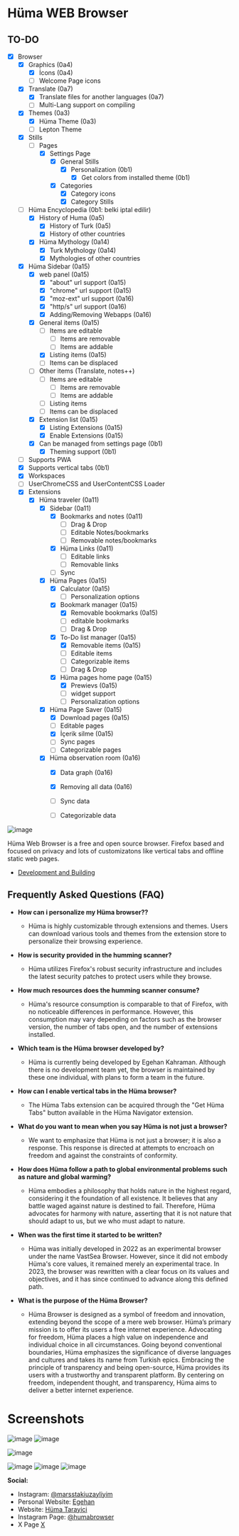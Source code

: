 # Hüma WEB Browser

## TO-DO

- [x] Browser
    - [x] Graphics (0a4)
      - [X] İcons (0a4)
      - [ ] Welcome Page icons
    - [x] Translate (0a7)
      - [x] Translate files for another languages (0a7)
      - [ ] Multi-Lang support on compiling
    - [x] Themes (0a3)
      - [x] Hüma Theme (0a3)
      - [ ] Lepton Theme
    - [x] Stills
      - [ ] Pages
        - [x] Settings Page
          - [x] General Stills
            - [x] Personalization (0b1)
              - [x] Get colors from installed theme (0b1)
          - [x] Categories
            - [x] Category icons
            - [x] Category Stills
    - [ ] Hüma Encyclopedia (0b1: belki iptal edilir)
      - [x] History of Huma (0a5)
        - [x] History of Turk (0a5)
        - [x] History of other countries 
      - [x] Hüma Mythology (0a14)
        - [x] Turk Mythology (0a14)
        - [x] Mythologies of other countries 
    - [x] Hüma Sidebar (0a15)
      - [x] web panel (0a15)
        - [x] "about" url support (0a15)
        - [x] "chrome" url support (0a15)
        - [x] "moz-ext" url support (0a16)
        - [x] "http/s" url support (0a16)
        - [x] Adding/Removing Webapps (0a16)
      - [x] General items (0a15)
        - [ ] Items are editable
          - [ ] Items are removable
          - [ ] Items are addable
        - [x] Listing items (0a15)
        - [ ] Items can be displaced
      - [ ] Other items (Translate, notes++)
        - [ ] Items are editable
          - [ ] Items are removable
          - [ ] Items are addable
        - [ ] Listing items
        - [ ] Items can be displaced
      - [x] Extension list (0a15)
        - [x] Listing Extensions (0a15)
        - [x] Enable Extensions  (0a15)
      - [x] Can be managed from settings page (0b1)
        - [x] Theming support (0b1)
    - [ ] Supports PWA
    - [x] Supports vertical tabs (0b1)
    - [x] Workspaces
    - [ ] UserChromeCSS and UserContentCSS Loader
    - [x] Extensions
      - [x] Hüma traveler (0a11)
        - [x] Sidebar (0a11)
            - [x] Bookmarks and notes (0a11)  
                - [ ] Drag & Drop
                - [ ] Editable Notes/bookmarks 
                - [ ] Removable notes/bookmarks
            - [x] Hüma Links  (0a11)
                - [ ] Editable links   
                - [ ] Removable links 
            - [ ] Sync
        - [x] Hüma Pages (0a15)
            - [x] Calculator (0a15)
                - [ ] Personalization options
            - [x] Bookmark manager (0a15)
                - [X] Removable bookmarks (0a15)
                - [ ] editable bookmarks
                - [ ] Drag & Drop
            - [x] To-Do list manager (0a15)
                - [X] Removable items (0a15)
                - [ ] Editable items
                - [ ] Categorizable items
                - [ ] Drag & Drop
            - [x] Hüma pages home page (0a15)
                - [x] Prewievs (0a15)
                - [ ] widget support
                - [ ] Personalization options
        - [x] Hüma Page Saver (0a15)
            - [x] Download pages (0a15)
            - [ ] Editable pages
            - [x] İçerik silme (0a15)
            - [ ] Sync pages 
            - [ ] Categorizable pages  
        - [x] Hüma observation room (0a16)
            - [x] Data graph (0a16)
            - [x] Removing all data (0a16)
            - [ ] Sync data
            - [ ] Categorizable data



![image](https://github.com/VastSea0/Huma/assets/144556903/13e56ba3-2023-4581-a2c8-0c88fdbb78fd)

Hüma Web Browser is a free and open source browser. Firefox based and focused on privacy and lots of customizatons like vertical tabs and offline static web pages.

 - [Development and Building](https://github.com/Huma-Browser/browser/blob/master/gelistirme-en.md)

## **Frequently Asked Questions (FAQ)**
- **How can i personalize my Hüma browser??**
  - Hüma is highly customizable through extensions and themes. Users can download various tools and themes from the extension store to personalize their browsing experience.

- **How is security provided in the humming scanner?**
  - Hüma utilizes Firefox's robust security infrastructure and includes the latest security patches to protect users while they browse.

- **How much resources does the humming scanner consume?**
  - Hüma's resource consumption is comparable to that of Firefox, with no noticeable differences in performance. However, this consumption may vary depending on factors such as the browser version, the number of tabs open, and the number of extensions installed.

- **Which team is the Hüma browser developed by?**
  - Hüma is currently being developed by Egehan Kahraman. Although there is no development team yet, the browser is maintained by these one individual, with plans to form a team in the future.

- **How can I enable vertical tabs in the Hüma browser?**
  - The Hüma Tabs extension can be acquired through the "Get Hüma Tabs" button available in the Hüma Navigator extension.

- **What do you want to mean when you say Hüma is not just a browser?**
  - We want to emphasize that Hüma is not just a browser; it is also a response. This response is directed at attempts to encroach on freedom and against the constraints of conformity.

- **How does Hüma follow a path to global environmental problems such as nature and global warming?**
  - Hüma embodies a philosophy that holds nature in the highest regard, considering it the foundation of all existence. It believes that any battle waged against nature is destined to fail. Therefore, Hüma advocates for harmony with nature, asserting that it is not nature that should adapt to us, but we who must adapt to nature.

- **When was the first time it started to be written?**
  - Hüma was initially developed in 2022 as an experimental browser under the name VastSea Browser. However, since it did not embody Hüma's core values, it remained merely an experimental trace. In 2023, the browser was rewritten with a clear focus on its values and objectives, and it has since continued to advance along this defined path.

- **What is the purpose of the Hüma Browser?**
  - Hüma Browser is designed as a symbol of freedom and innovation, extending beyond the scope of a mere web browser. Hüma’s primary mission is to offer its users a free internet experience. Advocating for freedom, Hüma places a high value on independence and individual choice in all circumstances. Going beyond conventional boundaries, Hüma emphasizes the significance of diverse languages and cultures and takes its name from Turkish epics. Embracing the principle of transparency and being open-source, Hüma provides its users with a trustworthy and transparent platform. By centering on freedom, independent thought, and transparency, Hüma aims to deliver a better internet experience.

# Screenshots

 
 
 
 
 
![image](https://pbs.twimg.com/media/GUjKcWRWIAAvCz5?format=jpg&name=large)
![image](https://pbs.twimg.com/media/GUjI2inWkAApH3R?format=jpg&name=large)
 
 
![image](https://pbs.twimg.com/media/GUjLGHMWwAEvEQG?format=jpg&name=large)
 
 
![image](https://github.com/VastSea0/Huma/assets/144556903/05557953-1330-4f8a-94d5-2ff7995ef88e)
![image](https://github.com/VastSea0/Huma/assets/144556903/33c75725-47c7-4e6c-889e-916cc97971c8)
![image](https://github.com/user-attachments/assets/9bed24da-45c6-43d1-9b0f-20276b9c7a63)

**Social:** 
- Instagram: [@marsstakiuzayliyim](https://www.instagram.com/marsstakiuzayliyim/)
- Personal Website: [Egehan](https://egehan.netlify.app/)
- Website: [Hüma Tarayici](https://humatarayici.com/)
- Instagram Page: [@humabrowser](https://www.instagram.com/humabrowser/)
- X Page [X](https://x.com/humabrowser)
